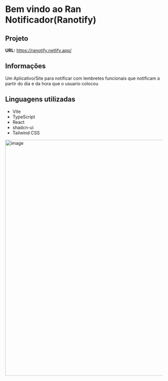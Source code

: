 # Bem vindo ao Ran Notificador(Ranotify)

## Projeto
**URL:** https://ranotify.netlify.app/

## Informações

Um Aplicativo/Site para notificar com lembretes funcionais que notificam a partir do dia e da hora que o usuario colocou

## Linguagens utilizadas

- Vite
- TypeScript
- React
- shadcn-ui
- Tailwind CSS


<img width="1143" height="753" alt="image" src="https://github.com/user-attachments/assets/b320c089-9830-46e9-9869-a51efea83c20" />

